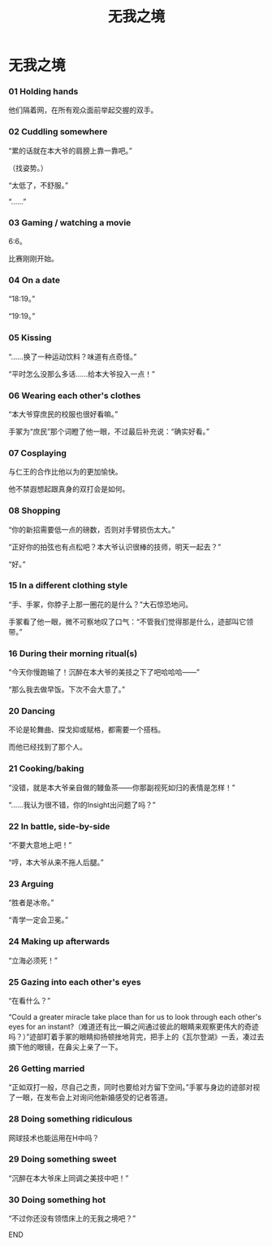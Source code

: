 ﻿---
title: 无我之境
fandom: 网球王子
characters: 迹部景吾/手冢国光
rating: General
excerpt: OTP 20句。
---

# 无我之境



### 01 Holding hands

他们隔着网，在所有观众面前举起交握的双手。



### 02 Cuddling somewhere

“累的话就在本大爷的肩膀上靠一靠吧。”

（找姿势。）

“太低了，不舒服。”

“……”



### 03 Gaming / watching a movie

6:6。

比赛刚刚开始。



### 04 On a date

“18:19。”

“19:19。”



### 05 Kissing

“……换了一种运动饮料？味道有点奇怪。”

“平时怎么没那么多话……给本大爷投入一点！”



### 06 Wearing each other's clothes

“本大爷穿庶民的校服也很好看嘛。”

手冢为“庶民”那个词瞪了他一眼，不过最后补充说：“确实好看。”



### 07 Cosplaying

与仁王的合作比他以为的更加愉快。

他不禁遐想起跟真身的双打会是如何。



### 08 Shopping

“你的新招需要低一点的磅数，否则对手臂损伤太大。”

“正好你的拍弦也有点松吧？本大爷认识很棒的技师，明天一起去？”

“好。”



### 15 In a different clothing style

“手、手冢，你脖子上那一圈花的是什么？”大石惊恐地问。

手冢看了他一眼，微不可察地叹了口气：“不管我们觉得那是什么，迹部叫它领带。”



### 16 During their morning ritual(s)

“今天你慢跑输了！沉醉在本大爷的美技之下了吧哈哈哈——”

“那么我去做早饭。下次不会大意了。”



### 20 Dancing

不论是轮舞曲、探戈抑或赋格，都需要一个搭档。

而他已经找到了那个人。



### 21 Cooking/baking

“没错，就是本大爷亲自做的鳗鱼茶——你那副视死如归的表情是怎样！”

“……我认为很不错，你的Insight出问题了吗？”



### 22 In battle, side-by-side

“不要大意地上吧！”

“哼，本大爷从来不拖人后腿。”



### 23 Arguing

“胜者是冰帝。”

“青学一定会卫冕。”



### 24 Making up afterwards

“立海必须死！”



### 25 Gazing into each other's eyes

“在看什么？”

“Could a greater miracle take place than for us to look through each other's eyes for an instant?（难道还有比一瞬之间通过彼此的眼睛来观察更伟大的奇迹吗？）”迹部盯着手冢的眼睛抑扬顿挫地背完，把手上的《瓦尔登湖》一丢，凑过去摘下他的眼镜，在鼻尖上亲了一下。



### 26 Getting married

“正如双打一般，尽自己之责，同时也要给对方留下空间。”手冢与身边的迹部对视了一眼，在发布会上对询问他新婚感受的记者答道。



### 28 Doing something ridiculous

网球技术也能运用在H中吗？



### 29 Doing something sweet

“沉醉在本大爷床上同调之美技中吧！”



### 30 Doing something hot

“不过你还没有领悟床上的无我之境吧？”



END
